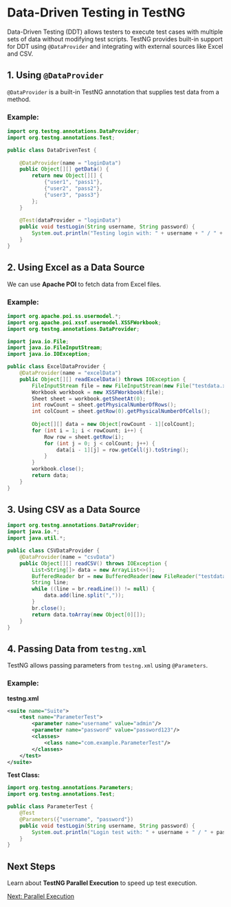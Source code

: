 # Data-Driven Testing in TestNG

Data-Driven Testing (DDT) allows testers to execute test cases with multiple sets of data without modifying test scripts. TestNG provides built-in support for DDT using `@DataProvider` and integrating with external sources like Excel and CSV.

## 1. Using `@DataProvider`
`@DataProvider` is a built-in TestNG annotation that supplies test data from a method.

### Example:
```java
import org.testng.annotations.DataProvider;
import org.testng.annotations.Test;

public class DataDrivenTest {
    
    @DataProvider(name = "loginData")
    public Object[][] getData() {
        return new Object[][] {
            {"user1", "pass1"},
            {"user2", "pass2"},
            {"user3", "pass3"}
        };
    }
    
    @Test(dataProvider = "loginData")
    public void testLogin(String username, String password) {
        System.out.println("Testing login with: " + username + " / " + password);
    }
}
```

## 2. Using Excel as a Data Source
We can use **Apache POI** to fetch data from Excel files.

### Example:
```java
import org.apache.poi.ss.usermodel.*;
import org.apache.poi.xssf.usermodel.XSSFWorkbook;
import org.testng.annotations.DataProvider;

import java.io.File;
import java.io.FileInputStream;
import java.io.IOException;

public class ExcelDataProvider {
    @DataProvider(name = "excelData")
    public Object[][] readExcelData() throws IOException {
        FileInputStream file = new FileInputStream(new File("testdata.xlsx"));
        Workbook workbook = new XSSFWorkbook(file);
        Sheet sheet = workbook.getSheetAt(0);
        int rowCount = sheet.getPhysicalNumberOfRows();
        int colCount = sheet.getRow(0).getPhysicalNumberOfCells();
        
        Object[][] data = new Object[rowCount - 1][colCount];
        for (int i = 1; i < rowCount; i++) {
            Row row = sheet.getRow(i);
            for (int j = 0; j < colCount; j++) {
                data[i - 1][j] = row.getCell(j).toString();
            }
        }
        workbook.close();
        return data;
    }
}
```

## 3. Using CSV as a Data Source
```java
import org.testng.annotations.DataProvider;
import java.io.*;
import java.util.*;

public class CSVDataProvider {
    @DataProvider(name = "csvData")
    public Object[][] readCSV() throws IOException {
        List<String[]> data = new ArrayList<>();
        BufferedReader br = new BufferedReader(new FileReader("testdata.csv"));
        String line;
        while ((line = br.readLine()) != null) {
            data.add(line.split(","));
        }
        br.close();
        return data.toArray(new Object[0][]);
    }
}
```

## 4. Passing Data from `testng.xml`
TestNG allows passing parameters from `testng.xml` using `@Parameters`.

### Example:
**testng.xml**
```xml
<suite name="Suite">
    <test name="ParameterTest">
        <parameter name="username" value="admin"/>
        <parameter name="password" value="password123"/>
        <classes>
            <class name="com.example.ParameterTest"/>
        </classes>
    </test>
</suite>
```

**Test Class:**
```java
import org.testng.annotations.Parameters;
import org.testng.annotations.Test;

public class ParameterTest {
    @Test
    @Parameters({"username", "password"})
    public void testLogin(String username, String password) {
        System.out.println("Login test with: " + username + " / " + password);
    }
}
```

## Next Steps
Learn about **TestNG Parallel Execution** to speed up test execution.

[Next: Parallel Execution](parallel_execution.md)


